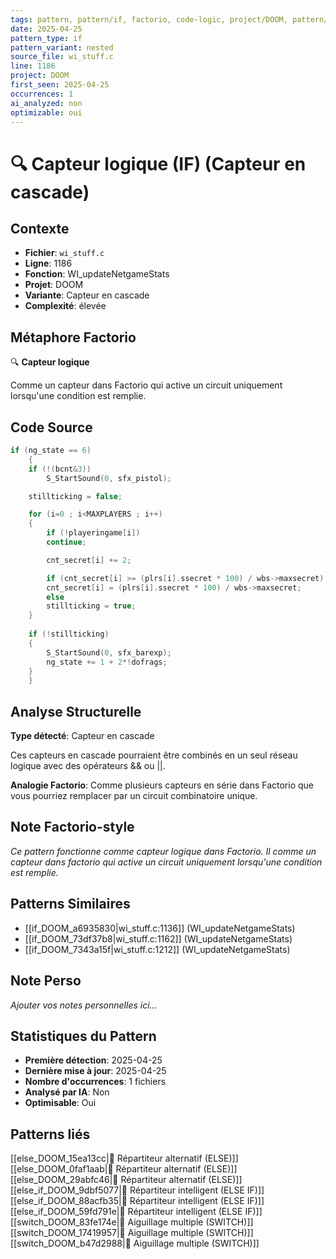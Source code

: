 ```yaml
---
tags: pattern, pattern/if, factorio, code-logic, project/DOOM, pattern/variant/nested
date: 2025-04-25
pattern_type: if
pattern_variant: nested
source_file: wi_stuff.c
line: 1186
project: DOOM
first_seen: 2025-04-25
occurrences: 1
ai_analyzed: non
optimizable: oui
---
```


# 🔍 Capteur logique (IF) (Capteur en cascade)

## Contexte
- **Fichier**: `wi_stuff.c`
- **Ligne**: 1186
- **Fonction**: WI_updateNetgameStats
- **Projet**: DOOM
- **Variante**: Capteur en cascade
- **Complexité**: élevée

## Métaphore Factorio
🔍 **Capteur logique**

Comme un capteur dans Factorio qui active un circuit uniquement lorsqu'une condition est remplie.

## Code Source
```c
if (ng_state == 6)
    {
	if (!(bcnt&3))
	    S_StartSound(0, sfx_pistol);

	stillticking = false;

	for (i=0 ; i<MAXPLAYERS ; i++)
	{
	    if (!playeringame[i])
		continue;

	    cnt_secret[i] += 2;

	    if (cnt_secret[i] >= (plrs[i].ssecret * 100) / wbs->maxsecret)
		cnt_secret[i] = (plrs[i].ssecret * 100) / wbs->maxsecret;
	    else
		stillticking = true;
	}
	
	if (!stillticking)
	{
	    S_StartSound(0, sfx_barexp);
	    ng_state += 1 + 2*!dofrags;
	}
    }
```

## Analyse Structurelle
**Type détecté**: Capteur en cascade

Ces capteurs en cascade pourraient être combinés en un seul réseau logique avec des opérateurs && ou ||.

**Analogie Factorio**:
Comme plusieurs capteurs en série dans Factorio que vous pourriez remplacer par un circuit combinatoire unique.

## Note Factorio-style
*Ce pattern fonctionne comme capteur logique dans Factorio. Il comme un capteur dans factorio qui active un circuit uniquement lorsqu'une condition est remplie.*

## Patterns Similaires
- [[if_DOOM_a6935830|wi_stuff.c:1136]] (WI_updateNetgameStats)
- [[if_DOOM_73df37b8|wi_stuff.c:1162]] (WI_updateNetgameStats)
- [[if_DOOM_7343a15f|wi_stuff.c:1212]] (WI_updateNetgameStats)

## Note Perso
*Ajouter vos notes personnelles ici...*

## Statistiques du Pattern
- **Première détection**: 2025-04-25
- **Dernière mise à jour**: 2025-04-25
- **Nombre d'occurrences**: 1 fichiers
- **Analysé par IA**: Non
- **Optimisable**: Oui

## Patterns liés
[[else_DOOM_15ea13cc|🔀 Répartiteur alternatif (ELSE)]]
[[else_DOOM_0faf1aab|🔀 Répartiteur alternatif (ELSE)]]
[[else_DOOM_29abfc46|🔀 Répartiteur alternatif (ELSE)]]
[[else_if_DOOM_9dbf5077|🔄 Répartiteur intelligent (ELSE IF)]]
[[else_if_DOOM_88acfb35|🔄 Répartiteur intelligent (ELSE IF)]]
[[else_if_DOOM_59fd791e|🔄 Répartiteur intelligent (ELSE IF)]]
[[switch_DOOM_83fe174e|🔀 Aiguillage multiple (SWITCH)]]
[[switch_DOOM_17419957|🔀 Aiguillage multiple (SWITCH)]]
[[switch_DOOM_b47d2988|🔀 Aiguillage multiple (SWITCH)]]
